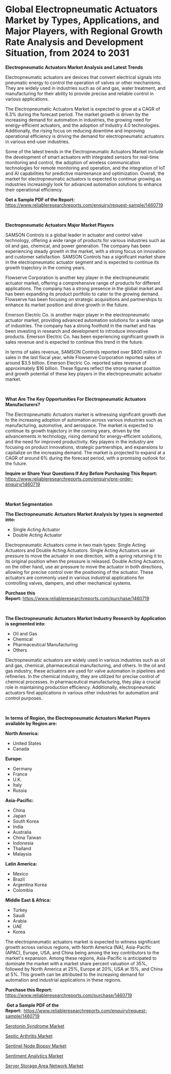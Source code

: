 <p><h1>Global Electropneumatic Actuators Market by Types, Applications, and Major Players, with Regional Growth Rate Analysis and Development Situation, from 2024 to 2031</h1></p><p><strong>Electropneumatic Actuators Market Analysis and Latest Trends</strong></p>
<p><p>Electropneumatic actuators are devices that convert electrical signals into pneumatic energy to control the operation of valves or other mechanisms. They are widely used in industries such as oil and gas, water treatment, and manufacturing for their ability to provide precise and reliable control in various applications.</p><p>The Electropneumatic Actuators Market is expected to grow at a CAGR of 6.3% during the forecast period. The market growth is driven by the increasing demand for automation in industries, the growing need for energy-efficient actuators, and the adoption of Industry 4.0 technologies. Additionally, the rising focus on reducing downtime and improving operational efficiency is driving the demand for electropneumatic actuators in various end-user industries.</p><p>Some of the latest trends in the Electropneumatic Actuators Market include the development of smart actuators with integrated sensors for real-time monitoring and control, the adoption of wireless communication technologies for remote monitoring and operation, and the integration of IoT and AI capabilities for predictive maintenance and optimization. Overall, the market for electropneumatic actuators is expected to continue growing as industries increasingly look for advanced automation solutions to enhance their operational efficiency.</p></p>
<p><strong>Get a Sample PDF of the Report:&nbsp;</strong> <a href="https://www.reliableresearchreports.com/enquiry/request-sample/1460719">https://www.reliableresearchreports.com/enquiry/request-sample/1460719</a></p>
<p>&nbsp;</p>
<p><strong>Electropneumatic Actuators Major Market Players</strong></p>
<p><p>SAMSON Controls is a global leader in actuator and control valve technology, offering a wide range of products for various industries such as oil and gas, chemical, and power generation. The company has been experiencing steady growth in the market, with a strong focus on innovation and customer satisfaction. SAMSON Controls has a significant market share in the electropneumatic actuator segment and is expected to continue its growth trajectory in the coming years.</p><p>Flowserve Corporation is another key player in the electropneumatic actuator market, offering a comprehensive range of products for different applications. The company has a strong presence in the global market and has been expanding its product portfolio to cater to the growing demand. Flowserve has been focusing on strategic acquisitions and partnerships to enhance its market position and drive growth in the future.</p><p>Emerson Electric Co. is another major player in the electropneumatic actuator market, providing advanced automation solutions for a wide range of industries. The company has a strong foothold in the market and has been investing in research and development to introduce innovative products. Emerson Electric Co. has been experiencing significant growth in sales revenue and is expected to continue this trend in the future.</p><p>In terms of sales revenue, SAMSON Controls reported over $800 million in sales in the last fiscal year, while Flowserve Corporation reported sales of around $3.5 billion. Emerson Electric Co. reported sales revenue of approximately $16 billion. These figures reflect the strong market position and growth potential of these key players in the electropneumatic actuator market.</p></p>
<p>&nbsp;</p>
<p><strong>What Are The Key Opportunities For Electropneumatic Actuators Manufacturers?</strong></p>
<p><p>The Electropneumatic Actuators market is witnessing significant growth due to the increasing adoption of automation across various industries such as manufacturing, automotive, and aerospace. The market is expected to continue its growth trajectory in the coming years, driven by the advancements in technology, rising demand for energy-efficient solutions, and the need for improved productivity. Key players in the industry are focusing on product innovations, strategic partnerships, and expansions to capitalize on the increasing demand. The market is projected to expand at a CAGR of around 6% during the forecast period, with a promising outlook for the future.</p></p>
<p><strong>Inquire or Share Your Questions If Any Before Purchasing This Report:</strong> <a href="https://www.reliableresearchreports.com/enquiry/pre-order-enquiry/1460719">https://www.reliableresearchreports.com/enquiry/pre-order-enquiry/1460719</a></p>
<p>&nbsp;</p>
<p><strong>Market Segmentation</strong></p>
<p><strong>The Electropneumatic Actuators Market Analysis by types is segmented into:</strong></p>
<p><ul><li>Single Acting Actuator</li><li>Double Acting Actuator</li></ul></p>
<p><p>Electropneumatic Actuators come in two main types: Single Acting Actuators and Double Acting Actuators. Single Acting Actuators use air pressure to move the actuator in one direction, with a spring returning it to its original position when the pressure is released. Double Acting Actuators, on the other hand, use air pressure to move the actuator in both directions, allowing for precise control over the positioning of the actuator. These actuators are commonly used in various industrial applications for controlling valves, dampers, and other mechanical systems.</p></p>
<p><strong>Purchase this Report:&nbsp;</strong><a href="https://www.reliableresearchreports.com/purchase/1460719">https://www.reliableresearchreports.com/purchase/1460719</a></p>
<p>&nbsp;</p>
<p><strong>The Electropneumatic Actuators Market Industry Research by Application is segmented into:</strong></p>
<p><ul><li>Oil and Gas</li><li>Chemical</li><li>Pharmaceutical Manufacturing</li><li>Others</li></ul></p>
<p><p>Electropneumatic actuators are widely used in various industries such as oil and gas, chemical, pharmaceutical manufacturing, and others. In the oil and gas industry, these actuators are used for valve automation in pipelines and refineries. In the chemical industry, they are utilized for precise control of chemical processes. In pharmaceutical manufacturing, they play a crucial role in maintaining production efficiency. Additionally, electropneumatic actuators find applications in various other industries for automation and control purposes.</p></p>
<p>&nbsp;</p>
<p><strong>In terms of Region, the Electropneumatic Actuators Market Players available by Region are:</strong></p>
<p>
    <p> <strong> North America: </strong>
        <ul>
            <li>United States</li>
            <li>Canada</li>
        </ul>
        </p> 
    <p> <strong> Europe: </strong>
        <ul>
            <li>Germany</li>
            <li>France</li>
            <li>U.K.</li>
            <li>Italy</li>
            <li>Russia</li>
        </ul>
        </p> 
    <p> <strong> Asia-Pacific: </strong>
        <ul>
            <li>China</li>
            <li>Japan</li>
            <li>South Korea</li>
            <li>India</li>
            <li>Australia</li>
            <li>China Taiwan</li>
            <li>Indonesia</li>
            <li>Thailand</li>
            <li>Malaysia</li>
        </ul>
        </p> 
    <p> <strong> Latin America: </strong>
        <ul>
            <li>Mexico</li>
            <li>Brazil</li>
            <li>Argentina Korea</li>
            <li>Colombia</li>
        </ul>
        </p> 
    <p> <strong> Middle East & Africa: </strong>
        <ul>
            <li>Turkey</li>
            <li>Saudi</li>
            <li>Arabia</li>
            <li>UAE</li>
            <li>Korea</li>
        </ul>
    </p>
    </p>
<p><p>The electropneumatic actuators market is expected to witness significant growth across various regions, with North America (NA), Asia-Pacific (APAC), Europe, USA, and China being among the key contributors to the market's expansion. Among these regions, Asia-Pacific is anticipated to dominate the market with a market share percent valuation of 35%, followed by North America at 25%, Europe at 20%, USA at 15%, and China at 5%. This growth can be attributed to the increasing demand for automation and industrial applications in these regions.</p></p>
<p><strong>Purchase this Report: </strong><a href="https://www.reliableresearchreports.com/purchase/1460719">https://www.reliableresearchreports.com/purchase/1460719</a></p>
<p>&nbsp;<strong>Get a Sample PDF of the Report:&nbsp;&nbsp;</strong><a href="https://www.reliableresearchreports.com/enquiry/request-sample/1460719">https://www.reliableresearchreports.com/enquiry/request-sample/1460719</a></p>
<p><strong></strong></p>
<p><p><a href="https://medium.com/@piperhickle/analyzing-serotonin-syndrome-market-global-industry-perspective-and-forecast-2024-to-2031-bd130582a8ec">Serotonin Syndrome Market</a></p><p><a href="https://medium.com/@piperhickle/septic-arthritis-market-comprehensive-assessment-by-type-application-and-geography-c05fcacff50e">Septic Arthritis Market</a></p><p><a href="https://medium.com/@piperhickle/sentinel-node-biopsy-market-exploring-market-share-market-trends-and-future-growth-53faafbf4dfe">Sentinel Node Biopsy Market</a></p><p><a href="https://medium.com/@piperhickle/sentiment-analytics-market-outlook-industry-overview-and-forecast-2024-to-2031-359706cd68ac">Sentiment Analytics Market</a></p><p><a href="https://medium.com/@piperhickle/server-storage-area-network-market-competitive-analysis-market-trends-and-forecast-to-2031-d3b44891e23e">Server Storage Area Network Market</a></p></p>